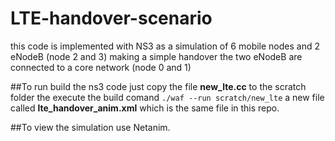 # LTE-handover-scenario
this code is implemented with NS3 as a simulation of 6 mobile nodes and 2 eNodeB (node 2 and 3) making a simple handover 
the two eNodeB are connected to a core network (node 0 and 1)

##To run build the ns3 code
just copy the file **new_lte.cc** to the scratch folder the execute the build comand `./waf --run scratch/new_lte` 
a new file called **lte_handover_anim.xml** which is the same file in this repo.

##To view the simulation use Netanim. 
